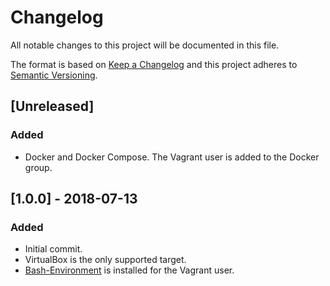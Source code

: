 # Changelog
All notable changes to this project will be documented in this file.

The format is based on [Keep a Changelog](https://keepachangelog.com/en/1.0.0/)
and this project adheres to [Semantic Versioning](https://semver.org/spec/v2.0.0.html).

## [Unreleased]

### Added

- Docker and Docker Compose. The Vagrant user is added to the Docker group.

## [1.0.0] - 2018-07-13

### Added

- Initial commit.
- VirtualBox is the only supported target.
- [Bash-Environment](https://github.com/neilluna/Bash-Environment) is installed for the Vagrant user.
